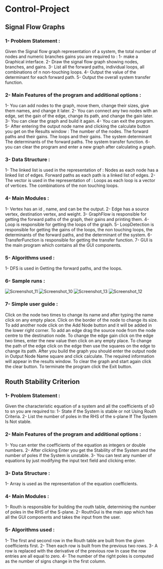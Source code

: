 # Control-Project

## Signal Flow Graphs

### 1- Problem Statement :
Given the Signal flow graph representation of a system, the total number of nodes and numeric branches gains you are required to : 
1- make a Graphical interface.
2- Draw the signal flow graph showing nodes, branches, and gains.
3- List all the forward paths, individual loops, all combinations of n non-touching loops. 
4- Output the value of the determinant for each forward path.
5- Output the overall system transfer function.

### 2- Main Features of the program and additional options : 
1- You can add nodes to the graph, move them, change their sizes, give them names, and change it later.
2- You can connect any two nodes with an edge, set the gain of the edge, change its path, and change the gain later.
3- You can clear the graph and build it again.
4- You can exit the program.
5- After entering the output node name and clicking the calculate button you get on the Results window : 
The number of the nodes.
The forward paths and their gains.
The loops and their gains.
The system determinant
The determinants of the forward paths.
The system transfer function.
6- you can clear the program and enter a new graph after calculating a graph. 

### 3- Data Structure : 
1- The linked list is used in the representation of : 
Nodes as each node has a linked list of edges.
Forward paths as each path is a linked list of edges.
2- The vector is used in the representation of : 
Loops as each loop is a vector of vertices.
The combinations of the non touching loops.

### 4- Main Modules : 
1- Vertex has an id , name, and can be the output.
2- Edge has a source vertex, destination vertex, and weight.
3- GraphFlow is responsible for getting the forward paths of the graph, their gains and printing them.
4- Loop is responsible for getting the loops of the graph.
5- LoopDetection is responsible for getting the gains of the loops, the non touching loops, the determinants of the forward paths, and the determinant of the system.
6- TransferFunction is responsible for getting the transfer function.
7- GUI is the main program which contains all the GUI components.

### 5- Algorithms used : 
1- DFS is used in Getting the forward paths, and the loops.

### 6- Sample runs : 
![Screenshot_11](https://github.com/amrabdelhameed1001/Control-Project/assets/85768785/af547a5f-ec33-40bd-a641-125755a3de8c)
![Screenshot_10](https://github.com/amrabdelhameed1001/Control-Project/assets/85768785/5ff296b6-e0b8-4999-832e-0a576d298758)
![Screenshot_13](https://github.com/amrabdelhameed1001/Control-Project/assets/85768785/2143bb41-f134-4fde-a8cd-50d381048a0a)
![Screenshot_12](https://github.com/amrabdelhameed1001/Control-Project/assets/85768785/5032640a-8283-4827-87de-07f289ab272d)





### 7- Simple user guide : 

Click on the node two times to change its name and after typing the name click on any empty place.
Click on the border of the node to change its size.
To add another node click on the Add Node button and it will be added in the lower right corner.
To add an edge drag the source node from the node centre to the destination node.
To change the edge gain click on the edge two times, enter the new value then click on any empty place.
To change the path of the edge click on the edge then use the squares on the edge to change its path.
After you build the graph you should enter the output node in Output Node Name square and click calculate.
The required information will appear in the results window.
To clear the graph and start again click the clear button.
To terminate the program click the Exit button.






## Routh Stability Criterion
### 1- Problem Statement :
Given the characteristic equation of a system and all the coefficients of s0 to sn you are required to: 
1- State if the System is stable or not Using Routh Criteria.
2- List the number of poles in the RHS of the s-plane If The System Is Not stable.

### 2- Main Features of the program and additional options : 
1- You can enter the coefficients of the equation as integers or double numbers.
2- After clicking Enter you get the Stability of the System and the number of poles if the System is unstable.
3- You can test any number of equations by just modifying the input text field and clicking enter.

### 3- Data Structure : 
1- Array is used as the representation of the equation coefficients.

### 4- Main Modules : 
1- Routh is responsible for building the routh table, determining the number of poles in the RHS of the S-plane.
2- RouthGui is the main app which has all the GUI components and takes the input from the user.

### 5- Algorithms used : 
1- The first and second row in the Routh table are built from the given coefficients first.
2- Then each row is built from the previous two rows.
3- A row is replaced with the derivative of the previous row In case the row entries are all equal to zero.
4- The number of the right poles is computed as the number of signs change in the first column.

